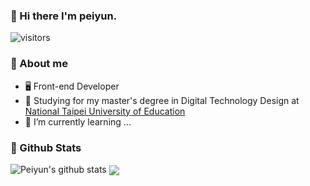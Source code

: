 ### 👋 Hi there I'm peiyun.
![visitors](https://visitor-badge-reloaded.herokuapp.com/badge?page_id=PEIYUNLEE.PEIYUNLEE&color=00cf00)

### :book: About me
- 🖥 Front-end Developer
- 🔭 Studying for my master's degree in Digital Technology Design at [National Taipei University of Education](https://www.ntue.edu.tw/)
- 🌱 I’m currently learning ...

### 🔔 Github Stats
![Peiyun's github stats](https://github-readme-stats.vercel.app/api?username=PEIYUNLEE&show_icons=true&theme=dracula&hide=stars,issues)
<img align="center" src="https://github-readme-stats.vercel.app/api/top-langs/?username=PEIYUNLEE&layout=compact&theme=radical" />
